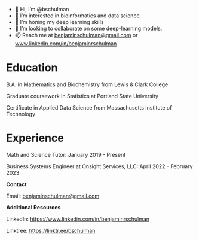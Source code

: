 - 👋 Hi, I’m @bschulman
- 👀 I’m interested in bioinformatics and data science.
- 🌱 I’m honing my deep learning skills
- 💞️ I’m looking to collaborate on some deep-learning models.
- 📫 Reach me at benjaminschulman@gmail.com or www.linkedin.com/in/benjaminrschulman

# Education

B.A. in Mathematics and Biochemistry from Lewis & Clark College

Graduate coursework in Statistics at Portland State University

Certificate in Applied Data Science from Massachusetts Institute of Technology

# Experience

Math and Science Tutor: January 2019 - Present

Business Systems Engineer at Onsight Services, LLC: April 2022 - February 2023

**Contact**

Email: benjaminschulman@gmail.com

**Additional Resources**

LinkedIn: https://www.linkedin.com/in/benjaminrschulman

Linktree: https://linktr.ee/bschulman
